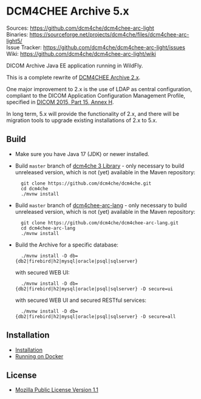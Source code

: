 DCM4CHEE Archive 5.x
====================
Sources: https://github.com/dcm4che/dcm4chee-arc-light   
Binaries: https://sourceforge.net/projects/dcm4che/files/dcm4chee-arc-light5/  
Issue Tracker:  https://github.com/dcm4che/dcm4chee-arc-light/issues   
Wiki:  https://github.com/dcm4che/dcm4chee-arc-light/wiki   

DICOM Archive Java EE application running in WildFly.

This is a complete rewrite of [DCM4CHEE Archive 2.x](http://www.dcm4che.org/confluence/display/ee2/Home).

One major improvement to 2.x is the use of LDAP as central configuration,
compliant to the DICOM Application Configuration Management Profile,
specified in [DICOM 2015, Part 15, Annex H][1].

In long term, 5.x will provide the functionality of 2.x, and there will
be migration tools to upgrade existing installations of 2.x to 5.x.

Build
-----

* Make sure you have Java 17 (JDK) or newer installed.

* Build `master` branch of [dcm4che 3 Library](https://github.com/dcm4che/dcm4che) -
  only necessary to build unreleased version, which is not (yet) available in the Maven repository:

        git clone https://github.com/dcm4che/dcm4che.git
        cd dcm4che
        ./mvnw install

* Build `master` branch of [dcm4chee-arc-lang](https://github.com/dcm4che/dcm4chee-arc-lang/) -
  only necessary to build unreleased version, which is not (yet) available in the Maven repository:

        git clone https://github.com/dcm4che/dcm4chee-arc-lang.git
        cd dcm4chee-arc-lang
        ./mvnw install

* Build the Archive for a specific database:

        ./mvnw install -D db={db2|firebird|h2|mysql|oracle|psql|sqlserver}

    with secured WEB UI:

        ./mvnw install -D db={db2|firebird|h2|mysql|oracle|psql|sqlserver} -D secure=ui

    with secured WEB UI and secured RESTful services:

        ./mvnw install -D db={db2|firebird|h2|mysql|oracle|psql|sqlserver} -D secure=all


Installation
------------
* [Installation](https://github.com/dcm4che/dcm4chee-arc-light/wiki/Installation)
* [Running on Docker](https://github.com/dcm4che/dcm4chee-arc-light/wiki/Running-on-Docker)

License
-------
* [Mozilla Public License Version 1.1](http://www.mozilla.org/MPL/1.1/)

[1]: http://dicom.nema.org/medical/dicom/current/output/chtml/part15/chapter_H.html
